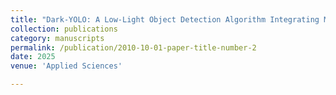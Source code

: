```yaml
---
title: "Dark-YOLO: A Low-Light Object Detection Algorithm Integrating Multiple Attention Mechanisms"
collection: publications
category: manuscripts
permalink: /publication/2010-10-01-paper-title-number-2
date: 2025
venue: 'Applied Sciences'

---
```

